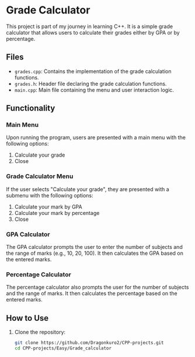 # Grade Calculator

This project is part of my journey in learning C++. It is a simple grade calculator that allows users to calculate their grades either by GPA or by percentage.

## Files

- `grades.cpp`: Contains the implementation of the grade calculation functions.
- `grades.h`: Header file declaring the grade calculation functions.
- `main.cpp`: Main file containing the menu and user interaction logic.

## Functionality

### Main Menu
Upon running the program, users are presented with a main menu with the following options:
1. Calculate your grade
2. Close

### Grade Calculator Menu
If the user selects "Calculate your grade", they are presented with a submenu with the following options:
1. Calculate your mark by GPA
2. Calculate your mark by percentage
3. Close

### GPA Calculator
The GPA calculator prompts the user to enter the number of subjects and the range of marks (e.g., 10, 20, 100). It then calculates the GPA based on the entered marks.

### Percentage Calculator
The percentage calculator also prompts the user for the number of subjects and the range of marks. It then calculates the percentage based on the entered marks.

## How to Use

1. Clone the repository:
   ```sh
   git clone https://github.com/Dragonkuro2/CPP-projects.git
   cd CPP-projects/Easy/Grade_calculator